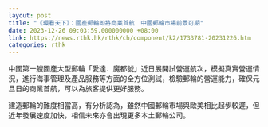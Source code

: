 ```yaml
---
layout: post
title: "《環看天下》：國產郵輪即將商業首航　中國郵輪市場前景可期"
date: 2023-12-26 09:03:59.000000000 +08:00
link: https://news.rthk.hk/rthk/ch/component/k2/1733781-20231226.htm
categories: rthk
---
```


中國第一艘國產大型郵輪「愛達．魔都號」近日展開試營運航次，模擬真實營運情況，進行海事管理及產品服務等方面的全方位測試，檢驗郵輪的營運能力，確保元旦日的商業首航，可以為旅客提供更好服務。

建造郵輪的難度相當高，有分析認為，雖然中國郵輪市場與歐美相比起步較遲，但近年發展速度加快，相信未來亦會出現更多本土郵輪公司。
